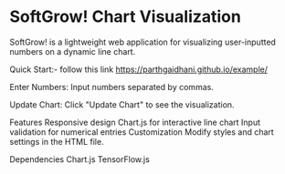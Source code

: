 # SoftGrow! Chart Visualization
SoftGrow! is a lightweight web application for visualizing user-inputted numbers on a dynamic line chart.

Quick Start:-
follow this link https://parthgaidhani.github.io/example/

Enter Numbers:
Input numbers separated by commas.

Update Chart:
Click "Update Chart" to see the visualization.

Features
Responsive design
Chart.js for interactive line chart
Input validation for numerical entries
Customization
Modify styles and chart settings in the HTML file.

Dependencies
Chart.js
TensorFlow.js
